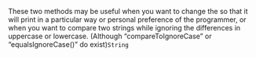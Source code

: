 These two methods may be useful when you want to change the so that it will print in a particular way or personal preference of the programmer, or when you want to compare two strings while ignoring the differences in uppercase or lowercase. (Although “compareToIgnoreCase” or “equalsIgnoreCase()” do exist)`String`

